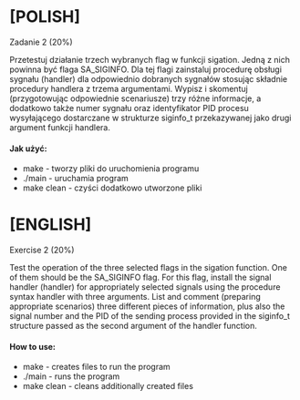 # [POLISH]

Zadanie 2 (20%)

Przetestuj działanie trzech wybranych flag w funkcji sigation. Jedną z nich powinna być flaga SA_SIGINFO. 
Dla tej flagi zainstaluj procedurę obsługi sygnału (handler) dla odpowiednio dobranych sygnałów stosując składnie procedury 
handlera z trzema argumentami. Wypisz i skomentuj (przygotowując odpowiednie scenariusze) trzy różne informacje, a dodatkowo 
także numer sygnału oraz identyfikator PID procesu wysyłającego dostarczane w strukturze siginfo_t przekazywanej jako drugi argument funkcji handlera.

#### Jak użyć:
* make - tworzy pliki do uruchomienia programu
* ./main - uruchamia program
* make clean - czyści dodatkowo utworzone pliki

# [ENGLISH]

Exercise 2 (20%)

Test the operation of the three selected flags in the sigation function. One of them should be the SA_SIGINFO flag.
For this flag, install the signal handler (handler) for appropriately selected signals using the procedure syntax
handler with three arguments. List and comment (preparing appropriate scenarios) three different pieces of information, plus
also the signal number and the PID of the sending process provided in the siginfo_t structure passed as the second argument of the handler function.

#### How to use:
* make - creates files to run the program
* ./main - runs the program
* make clean - cleans additionally created files

